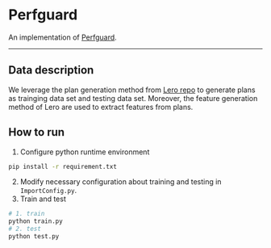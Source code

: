# Perfguard

An implementation of [Perfguard](http://www.vldb.org/pvldb/vol14/p3362-hossain.pdf).

---
## Data description


We leverage the plan generation method from [Lero repo](https://github.com/AlibabaIncubator/Lero-on-PostgreSQL) to generate plans as trainging data set and testing data set. Moreover, the feature generation method of Lero are used to extract features from plans.


## How to run

1. Configure python runtime environment
```bash
pip install -r requirement.txt
```
2. Modify necessary configuration about training and testing in `ImportConfig.py`.
3. Train and test
```bash
# 1. train
python train.py
# 2. test
python test.py
```